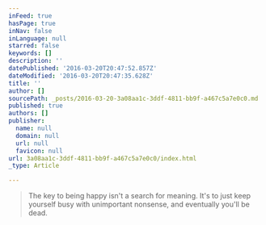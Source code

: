 ```yaml
---
inFeed: true
hasPage: true
inNav: false
inLanguage: null
starred: false
keywords: []
description: ''
datePublished: '2016-03-20T20:47:52.857Z'
dateModified: '2016-03-20T20:47:35.628Z'
title: ''
author: []
sourcePath: _posts/2016-03-20-3a08aa1c-3ddf-4811-bb9f-a467c5a7e0c0.md
published: true
authors: []
publisher:
  name: null
  domain: null
  url: null
  favicon: null
url: 3a08aa1c-3ddf-4811-bb9f-a467c5a7e0c0/index.html
_type: Article

---
```

> The key to being happy isn't a search for meaning. It's to just keep yourself busy with unimportant nonsense, and eventually you'll be dead.